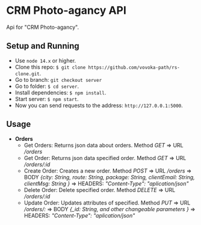 # CRM Photo-agancy API
Api for "CRM Photo-agancy".

## Setup and Running

- Use `node 14.x` or higher.
- Clone this repo: `$ git clone https://github.com/vovoka-path/rs-clone.git`.
- Go to branch: `git checkout server`
- Go to folder: `$ cd server`.
- Install dependencies: `$ npm install`.
- Start server: `$ npm start`.
- Now you can send requests to the address: `http://127.0.0.1:5000`.


## Usage

- **Orders**
    - Get Orders: Returns json data about orders. Method *GET* => URL */orders*
    - Get Order: Returns json data specified order. Method *GET* => URL */orders/:id*
    - Create Order: Creates a new order. Method *POST* => URL */orders* => BODY *{city: String, route: String, package: String, clientEmail: String, clientMsg: String }* => HEADERS: *"Content-Type": "aplication/json"*
    - Delete Order: Delete specified order. Method *DELETE* => URL */orders/:id*
    - Update Order: Updates attributes of specified. Method *PUT* => URL */orders/:* => BODY *{_id: String, and other changeable parameters }* => HEADERS: *"Content-Type": "aplication/json"*